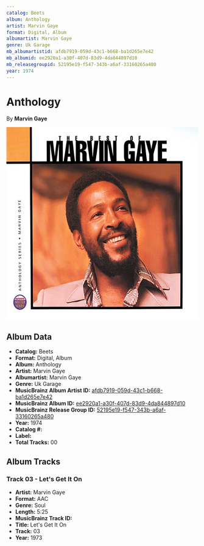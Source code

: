 ```yaml
---
catalog: Beets
album: Anthology
artist: Marvin Gaye
format: Digital, Album
albumartist: Marvin Gaye
genre: Uk Garage
mb_albumartistid: afdb7919-059d-43c1-b668-ba1d265e7e42
mb_albumid: ee2920a1-a30f-407d-83d9-4da844897d10
mb_releasegroupid: 52195e19-f547-343b-a6af-33160265a480
year: 1974
---
```


# Anthology

By **Marvin Gaye**

![](../../assets/beetscovers/Marvin_Gaye-Anthology.jpg)

## Album Data

- **Catalog:** Beets
- **Format:** Digital, Album
- **Album:** Anthology
- **Artist:** Marvin Gaye
- **Albumartist:** Marvin Gaye
- **Genre:** Uk Garage
- **MusicBrainz Album Artist ID:** [afdb7919-059d-43c1-b668-ba1d265e7e42](https://musicbrainz.org/artist/afdb7919-059d-43c1-b668-ba1d265e7e42)
- **MusicBrainz Album ID:** [ee2920a1-a30f-407d-83d9-4da844897d10](https://musicbrainz.org/release/ee2920a1-a30f-407d-83d9-4da844897d10)
- **MusicBrainz Release Group ID:** [52195e19-f547-343b-a6af-33160265a480](https://musicbrainz.org/release-group/52195e19-f547-343b-a6af-33160265a480)
- **Year:** 1974
- **Catalog #:** 
- **Label:** 
- **Total Tracks:** 00

## Album Tracks

### Track 03 - Let's Get It On

- **Artist:** Marvin Gaye
- **Format:** AAC
- **Genre:** Soul
- **Length:** 5:25
- **MusicBrainz Track ID:** [](https://musicbrainz.org/recording/)
- **Title:** Let's Get It On
- **Track:** 03
- **Year:** 1973

